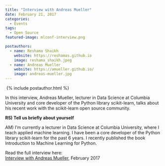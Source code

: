 ```yaml
---
title: "Interview with Andreas Mueller"
date: February 21, 2017
categories:
  - Events
tags:
  - Open Source
featured-image: mlconf-interview.png

postauthors:
  - name: Reshama Shaikh
    website: https://reshamas.github.io
    image: reshama_shaikh.jpeg
  - name: Andreas Mueller
    website: https://amueller.github.io/
    image: andreas-mueller.jpg 
---
```


<div>
  <img src="/assets/images/posts_images/{{ page.featured-image }}" alt="">
  {% include postauthor.html %}
</div>

In this interview, Andreas Mueller, lecturer in Data Science at Columbia University and core developer of the Python library scikit-learn, talks about his recent work with the scikit-learn open source community.


__RS) Tell us briefly about yourself__

  AM) I’m currently a lecturer in Data Science at Columbia University, where I teach applied machine learning. I have been a core developer of the Python library scikit-learn for the past 6 years. I recently published the book Introduction to Machine Learning for Python.

Read the  full interview here:  
[Interview with Andreas Mueller](https://mlconf.com/blog/interview-andreas-muller-lecturer-columbia-university-core-contributor-scikit-learn-reshama-shaikh/), February 2017
